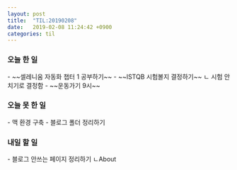 ```yaml
---
layout: post
title:  "TIL:20190208"
date:   2019-02-08 11:24:42 +0900
categories: til
---
```

<h3> 오늘 한 일 </h3>
 - ~~셀레니움 자동화 챕터 1 공부하기~~   
 - ~~ISTQB 시험볼지 결정하기~~
    ㄴ 시험 안 치기로 결정함    
 - ~~운동가기 9시~~   

<h3> 오늘 못 한 일 </h3>
 - 맥 환경 구축  
 - 블로그 폴더 정리하기   

<h3> 내일 할 일 </h3>
 - 블로그 안쓰는 페이지 정리하기   
    ㄴAbout  
